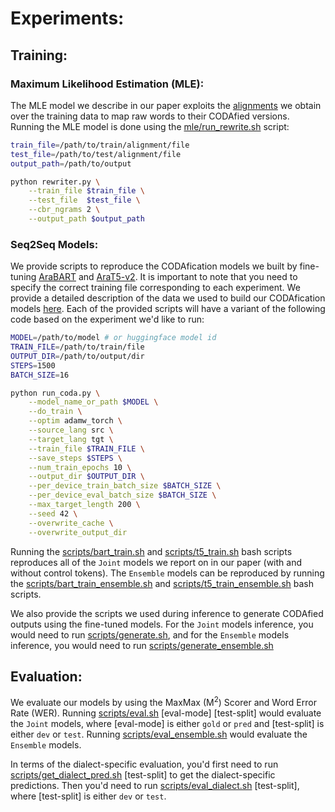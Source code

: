 # Experiments:



## Training:

### Maximum Likelihood Estimation (MLE):
The MLE model we describe in our paper exploits the [alignments](../data/alignment) we obtain over the training data to map raw words to their CODAfied versions. Running the MLE model is done using the [mle/run_rewrite.sh](mle/run_rewrite.sh) script:

```bash
train_file=/path/to/train/alignment/file
test_file=/path/to/test/alignment/file
output_path=/path/to/output

python rewriter.py \
    --train_file $train_file \
    --test_file  $test_file \
    --cbr_ngrams 2 \
    --output_path $output_path

```

### Seq2Seq Models:
We provide scripts to reproduce the CODAfication models we built by fine-tuning [AraBART](https://huggingface.co/moussaKam/AraBART) and [AraT5-v2](https://huggingface.co/UBC-NLP/AraT5v2-base-1024). It is important to note that you need to specify the correct training file corresponding to each experiment. We provide a detailed description of the data we used to build our CODAfication models [here](../data). Each of the provided scripts will have a variant of the following code based on the experiment we'd like to run:

```bash
MODEL=/path/to/model # or huggingface model id
TRAIN_FILE=/path/to/train/file
OUTPUT_DIR=/path/to/output/dir
STEPS=1500
BATCH_SIZE=16

python run_coda.py \
    --model_name_or_path $MODEL \
    --do_train \
    --optim adamw_torch \
    --source_lang src \
    --target_lang tgt \
    --train_file $TRAIN_FILE \
    --save_steps $STEPS \
    --num_train_epochs 10 \
    --output_dir $OUTPUT_DIR \
    --per_device_train_batch_size $BATCH_SIZE \
    --per_device_eval_batch_size $BATCH_SIZE \
    --max_target_length 200 \
    --seed 42 \
    --overwrite_cache \
    --overwrite_output_dir
```

Running the [scripts/bart_train.sh](scripts/bart_train.sh) and [scripts/t5_train.sh](scripts/t5_train.sh) bash scripts reproduces all of the `Joint` models we report on in our paper (with and without control tokens). The `Ensemble` models can be reproduced by running the [scripts/bart_train_ensemble.sh](scripts/bart_train_ensemble.sh) and [scripts/t5_train_ensemble.sh](scripts/t5_train_ensemble.sh) bash scripts.

We also provide the scripts we used during inference to generate CODAfied outputs using the fine-tuned models. For the `Joint` models inference, you would need to run [scripts/generate.sh](scripts/generate.sh), and for the `Ensemble` models inference, you would need to run [scripts/generate_ensemble.sh](scripts/generate_ensemble.sh)


## Evaluation:

We evaluate our models by using the MaxMax (M<sup>2</sup>) Scorer and Word Error Rate (WER). Running [scripts/eval.sh](scripts/eval.sh) [eval-mode] [test-split] would evaluate the `Joint` models, where [eval-mode] is either `gold` or `pred` and [test-split] is either `dev` or `test`. Running [scripts/eval_ensemble.sh](scripts/eval_ensemble.sh) would evaluate the `Ensemble` models.

In terms of the dialect-specific evaluation, you'd first need to run [scripts/get_dialect_pred.sh](scripts/get_dialect_pred.sh) [test-split] to get the dialect-specific predictions. Then you'd need to run [scripts/eval_dialect.sh](scripts/eval_dialect.sh) [test-split], where [test-split] is either `dev` or `test`.



    
